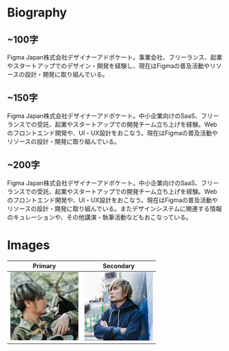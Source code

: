 # Biography

## ~100字

Figma Japan株式会社デザイナーアドボケート。事業会社、フリーランス、起業やスタートアップでのデザイン・開発を経験し、現在はFigmaの普及活動やリソースの設計・開発に取り組んでいる。

## ~150字

Figma Japan株式会社デザイナーアドボケート。中小企業向けのSaaS、フリーランスでの受託、起業やスタートアップでの開発チーム立ち上げを経験。Webのフロントエンド開発や、UI・UX設計をおこなう。現在はFigmaの普及活動やリソースの設計・開発に取り組んでいる。

## ~200字

Figma Japan株式会社デザイナーアドボケート。中小企業向けのSaaS、フリーランスでの受託、起業やスタートアップでの開発チーム立ち上げを経験。Webのフロントエンド開発や、UI・UX設計をおこなう。現在はFigmaの普及活動やリソースの設計・開発に取り組んでいる。またデザインシステムに関連する情報のキュレーションや、その他講演・執筆活動などもおこなっている。

# Images

| Primary | Secondary |
| -------- | ------- |
| <a href="images/hiloki.jpg"><img src="images/hiloki.jpg" width="160" height="160" alt="Primary image: Me and my doggo Kurosuke are looking at each other." /></a> | <a href="images/hiloki_front.jpg"><img src="images/hiloki2.jpg" width="160" height="160" alt="Secondary image" /></a> | 
